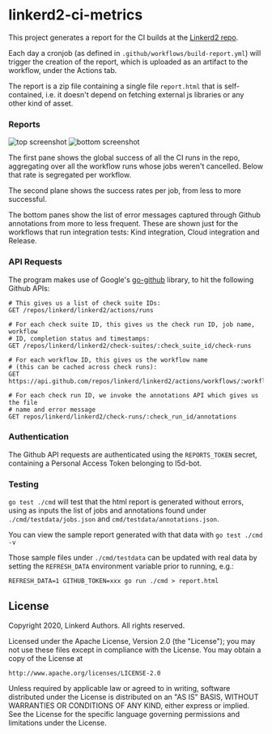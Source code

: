 # linkerd2-ci-metrics

This project generates a report for the CI builds at the [Linkerd2
repo](https://github.com/linkerd/linkerd2). 

Each day a cronjob (as defined in `.github/workflows/build-report.yml`) will
trigger the creation of the report, which is uploaded as an artifact to the
workflow, under the Actions tab.

The report is a zip file containing a single file `report.html` that is
self-contained, i.e. it doesn't depend on fetching external js libraries or any
other kind of asset.

### Reports

![top screenshot](https://github.com/linkerd/linkerd2-ci-metrics/blob/master/screenshots/top.png)
![bottom screenshot](https://github.com/linkerd/linkerd2-ci-metrics/blob/master/screenshots/bottom.png)

The first pane shows the global success of all the CI runs in the repo,
aggregating over all the workflow runs whose jobs weren't cancelled. Below
that rate is segregated per workflow.

The second plane shows the success rates per job, from less to more successful.

The bottom panes show the list of error messages captured through Github
annotations from more to less frequent. These are shown just for the workflows
that run integration tests: Kind integration, Cloud integration and Release.

### API Requests

The program makes use of Google's
[go-github](https://github.com/google/go-github) library, to hit the following
Github APIs:

```
# This gives us a list of check suite IDs:
GET /repos/linkerd/linkerd2/actions/runs

# For each check suite ID, this gives us the check run ID, job name, workflow
# ID, completion status and timestamps:
GET /repos/linkerd/linkerd2/check-suites/:check_suite_id/check-runs

# For each workflow ID, this gives us the workflow name
# (this can be cached across check runs):
GET https://api.github.com/repos/linkerd/linkerd2/actions/workflows/:workflow_id

# For each check run ID, we invoke the annotations API which gives us the file
# name and error message
GET repos/linkerd/linkerd2/check-runs/:check_run_id/annotations
```

### Authentication

The Github API requests are authenticated using the `REPORTS_TOKEN` secret, containing
a Personal Access Token belonging to l5d-bot.

### Testing

`go test ./cmd` will test that the html report is generated without errors, using
as inputs the list of jobs and annotations found under `./cmd/testdata/jobs.json`
and `cmd/testdata/annotations.json`.

You can view the sample report generated with that data with `go test ./cmd -v`

Those sample files under `./cmd/testdata` can be updated with real data by
setting the `REFRESH_DATA` environment variable prior to running, e.g.:

```
REFRESH_DATA=1 GITHUB_TOKEN=xxx go run ./cmd > report.html
```

## License

Copyright 2020, Linkerd Authors. All rights reserved.

Licensed under the Apache License, Version 2.0 (the "License"); you may not use
these files except in compliance with the License. You may obtain a copy of the
License at

    http://www.apache.org/licenses/LICENSE-2.0

Unless required by applicable law or agreed to in writing, software distributed
under the License is distributed on an "AS IS" BASIS, WITHOUT WARRANTIES OR
CONDITIONS OF ANY KIND, either express or implied. See the License for the
specific language governing permissions and limitations under the License.
